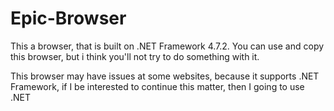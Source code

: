 # Epic-Browser
This a browser, that is built on .NET Framework 4.7.2. You can use and copy this browser, but i think you'll not try to do something with it.

This browser may have issues at some websites, because it supports .NET Framework, if I be interested to continue this matter, then I going to use .NET 
